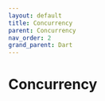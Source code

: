 ```yaml
---
layout: default
title: Concurrency
parent: Concurrency
nav_order: 2
grand_parent: Dart
---
```


# Concurrency

